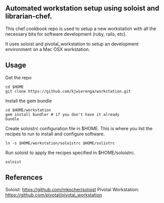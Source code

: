 
Automated workstation setup using soloist and librarian-chef.
---

This chef cookbook repo is used to setup a new workstation with all the necessary bits
for software development (ruby, rails, etc).

It uses soloist and pivotal_workstation to setup an development environment on a Mac OSX workstation.

Usage
---

Get the repo

    cd $HOME
    git clone https://github.com/kjwierenga/workstation.git

Install the gem bundle

    cd $HOME/workstation
    gem install bundler # if you don't have it already
    bundle

Create soloistrc configuration file in $HOME. This is where you list the recipes to run to install and configure software.

    ln -s $HOME/workstation/soloistrc $HOME/solistrc

Run soloist to apply the recipes specified in $HOME/soloistrc.

    soloist

References
---

Soloist: https://github.com/mkocher/soloist
Pivotal Workstation: https://github.com/pivotal/pivotal_workstation

